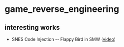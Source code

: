 # game_reverse_engineering

## interesting works

* SNES Code Injection -- Flappy Bird in SMW ([video](https://www.youtube.com/watch?v=hB6eY73sLV0))
